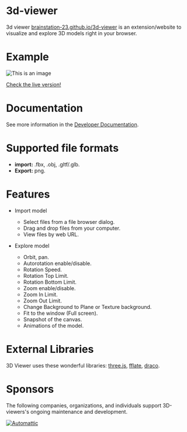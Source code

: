 # 3d-viewer

3d viewer [brainstation-23.github.io/3d-viewer](brainstation-23.github.io/3d-viewer) is an extension/website to visualize and explore 3D models right in your browser.

# Example

![This is an image](https://github.com/Studio-23-xyz/3d-viewer/raw/master/re.png)

[Check the live version!](https://studio-23-xyz.github.io/3d-viewer/)

# Documentation

See more information in the [Developer Documentation](https://github.com/Studio-23-xyz/3d-viewer/wiki).

# Supported file formats

- **import:** .fbx, .obj, .gltf/.glb.
- **Export:** png.

# Features

- Import model

  - Select files from a file browser dialog.
  - Drag and drop files from your computer.
  - View files by web URL.

- Explore model
  - Orbit, pan.
  - Autorotation enable/disable.
  - Rotation Speed.
  - Rotation Top Limit.
  - Rotation Bottom Limit.
  - Zoom enable/disable.
  - Zoom In Limit.
  - Zoom Out Limit.
  - Change Background to Plane or Texture background.
  - Fit to the window (Full screen).
  - Snapshot of the canvas.
  - Animations of the model.

# External Libraries

3D Viewer uses these wonderful libraries: [three.js](https://github.com/mrdoob/three.js), [fflate](https://github.com/101arrowz/fflate), [draco](https://github.com/google/draco).

# Sponsors

The following companies, organizations, and individuals support 3D-viewers's ongoing maintenance and development.

<p><a href="https://brainstation-23.com/"><img src="https://brainstation-23.com/wp-content/uploads/2019/02/BS-Logo-Blue_Hr.svg" alt="Automattic" height="undefined"></a></p>

